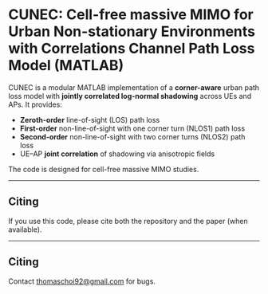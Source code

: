 # CUNEC: Cell-free massive MIMO for Urban Non-stationary Environments with Correlations Channel Path Loss Model (MATLAB)

CUNEC is a modular MATLAB implementation of a **corner-aware** urban path loss model with **jointly correlated log-normal shadowing** across UEs and APs. It provides:
- **Zeroth-order** line-of-sight (LOS) path loss 
- **First-order** non-line-of-sight with one corner turn (NLOS1) path loss
- **Second-order** non-line-of-sight with two corner turns (NLOS2) path loss
- UE–AP **joint correlation** of shadowing via anisotropic fields

The code is designed for cell-free massive MIMO studies.

---

## Citing

If you use this code, please cite both the repository and the paper (when available).

---

## Citing

Contact thomaschoi92@gmail.com for bugs.
